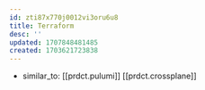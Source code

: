 ```yaml
---
id: zti87x770j0012vi3oru6u8
title: Terraform
desc: ''
updated: 1707848481485
created: 1703621723838
---
```


- similar_to: [[prdct.pulumi]] [[prdct.crossplane]]